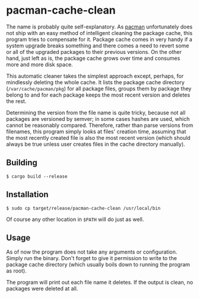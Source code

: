 pacman-cache-clean
==================

The name is probably quite self-explanatory. As
[pacman](https://wiki.archlinux.org/title/pacman) unfortunately does
not ship with an easy method of intelligent cleaning the package
cache, this program tries to compensate for it. Package cache comes in
very handy if a system upgrade breaks something and there comes a need
to revert some or all of the upgraded packages to their previous
versions. On the other hand, just left as is, the package cache grows
over time and consumes more and more disk space.

This automatic cleaner takes the simplest approach except, perhaps, for
mindlessly deleting the whole cache. It lists the package cache directory
(`/var/cache/pacman/pkg`) for all package files, groups them by package
they belong to and for each package keeps the most recent version and
deletes the rest.

Determining the version from the file name is quite tricky, because not
all packages are versioned by semver; in some cases hashes are used, which
cannot be reasonably compared. Therefore, rather than parse versions from
filenames, this program simply looks at files' creation time, assuming that
the most recently created file is also the most recent version (which should
always be true unless user creates files in the cache directory manually).

Building
--------

    $ cargo build --release
    
Installation
------------

    $ sudo cp target/release/pacman-cache-clean /usr/local/bin
    
Of course any other location in `$PATH` will do just as well.

Usage
-----

As of now the program does not take any arguments or configuration.
Simply run the binary. Don't forget to give it permission to write
to the package cache directory (which usually boils down to running
the program as root).

The program will print out each file name it deletes. If the output
is clean, no packages were deleted at all.
